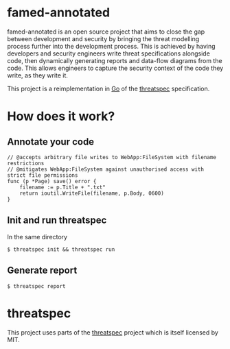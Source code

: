 
# famed-annotated

famed-annotated is an open source project that aims to close the gap between development and security by bringing the threat modelling process further into the development process. This is achieved by having developers and security engineers write threat specifications alongside code, then dynamically generating reports and data-flow diagrams from the code. This allows engineers to capture the security context of the code they write, as they write it.

This project is a reimplementation in [Go](https://go.dev/) of the [threatspec](https://github.com/threatspec/threatspec) specification.

# How does it work?

## Annotate your code

    // @accepts arbitrary file writes to WebApp:FileSystem with filename restrictions
    // @mitigates WebApp:FileSystem against unauthorised access with strict file permissions
    func (p *Page) save() error {
        filename := p.Title + ".txt"
        return ioutil.WriteFile(filename, p.Body, 0600)
    }

## Init and run threatspec
In the same directory

    $ threatspec init && threatspec run

## Generate report

    $ threatspec report

# threatspec

This project uses parts of the [threatspec](https://github.com/threatspec/threatspec) project which is itself licensed by MIT.
